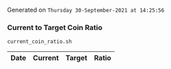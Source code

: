 Generated on `Thursday 30-September-2021 at 14:25:56`

### Current to Target Coin Ratio
`current_coin_ratio.sh`

Date|Current|Target|Ratio
---|---|---|---

